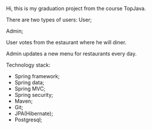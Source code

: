 Hi, this is my graduation project from the course TopJava.

There are two types of users:
User;

Admin;

User votes from the estaurant where he will diner.

Admin updates a new menu for restaurants every day.

Technology stack:
- Spring framework;
- Spring data;
- Spring MVC;
- Spring security;
- Maven;
- Git;
- JPA(Hibernate);
- Postgresql;
